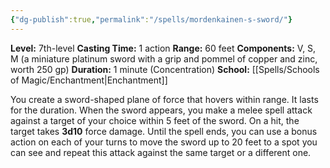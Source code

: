 ```yaml
---
{"dg-publish":true,"permalink":"/spells/mordenkainen-s-sword/"}
---
```


**Level:** 7th-level
**Casting Time:** 1 action
**Range:** 60 feet
**Components:** V, S, M (a miniature platinum sword with a grip and pommel of copper and zinc, worth 250 gp)
**Duration:** 1 minute (Concentration)
**School:** [[Spells/Schools of Magic/Enchantment\|Enchantment]]

You create a sword-shaped plane of force that hovers within range. It lasts for the duration.
When the sword appears, you make a melee spell attack against a target of your choice within 5 feet of the sword. On a hit, the target takes **3d10** force damage. Until the spell ends, you can use a bonus action on each of your turns to move the sword up to 20 feet to a spot you can see and repeat this attack against the same target or a different one.